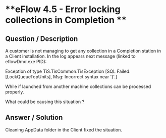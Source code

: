 # **eFlow 4.5 - Error locking collections in Completion ** #

## **Question / Description** ##

A customer is not managing to get any collection in a Completion station in a Client installation.
In the log appears next message (linked to eflowDmd.exe PID): 
 
Exception of type TiS.TisCommon.TisException [SQL Failed: [LockQueueTopUnits], Msg: Incorrect syntax near ')'.]
 
While if launched from another machine collections can be processed properly.
 
What could be causing this situation ?



## **Answer / Solution** ##

Cleaning AppData folder in the Client fixed the situation.


























